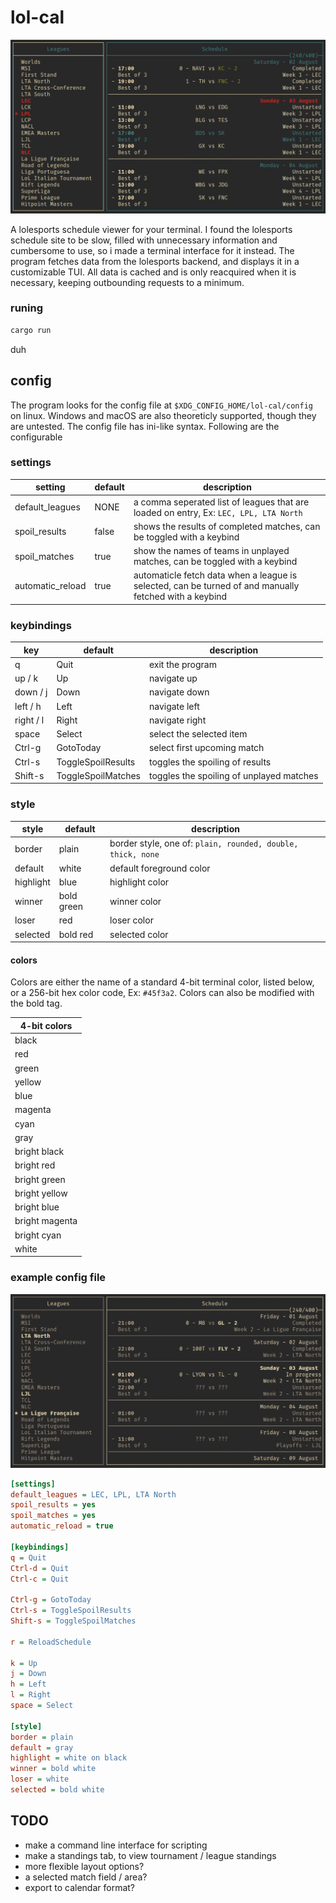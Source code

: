 # lol-cal

![Screenshot](data/showcase-col.png)

A lolesports schedule viewer for your terminal.
I found the lolesports schedule site to be slow, filled with unnecessary information 
and cumbersome to use, so i made a terminal interface for it instead.
The program fetches data from the lolesports backend, and displays it in a customizable TUI.
All data is cached and is only reacquired when it is necessary, keeping outbounding requests to a minimum.

### runing
```sh
cargo run
```
duh

## config
The program looks for the config file at ```$XDG_CONFIG_HOME/lol-cal/config``` on linux.
Windows and macOS are also theoreticly supported, though they are untested.
The config file has ini-like syntax. Following are the configurable 

### settings
| setting          | default | description                                                                                            |
|------------------|---------|--------------------------------------------------------------------------------------------------------|
| default_leagues  | NONE    | a comma seperated list of leagues that are loaded on entry, Ex: ```LEC, LPL, LTA North```              |
| spoil_results    | false   | shows the results of completed matches, can be toggled with a keybind                                  |
| spoil_matches    | true    | show the names of teams in unplayed matches, can be toggled with a keybind                             |
| automatic_reload | true    | automaticle fetch data when a league is selected, can be turned of and manually fetched with a keybind |

### keybindings
| key       | default            | description                              |
|-----------|--------------------|------------------------------------------|
| q         | Quit               | exit the program                         |
| up / k    | Up                 | navigate up                              |
| down / j  | Down               | navigate down                            |
| left / h  | Left               | navigate left                            |
| right / l | Right              | navigate right                           |
| space     | Select             | select the selected item                 |
| Ctrl-g    | GotoToday          | select first upcoming match              |
| Ctrl-s    | ToggleSpoilResults | toggles the spoiling of results          |
| Shift-s   | ToggleSpoilMatches | toggles the spoiling of unplayed matches |

### style
| style     | default    | description                                                     |
|-----------|------------|-----------------------------------------------------------------|
| border    | plain      | border style, one of: ```plain, rounded, double, thick, none``` |
| default   | white      | default foreground color                                        |
| highlight | blue       | highlight color                                                 |
| winner    | bold green | winner color                                                    |
| loser     | red        | loser color                                                     |
| selected  | bold red   | selected color                                                  |

#### colors
Colors are either the name of a standard 4-bit terminal color, listed below, or a 256-bit hex color code, Ex: ```#45f3a2```.
Colors can also be modified with the bold tag.

| 4-bit colors        |
|---------------------|
| black               |
| red                 |
| green               |
| yellow              |
| blue                |
| magenta             |
| cyan                |
| gray                |
| bright black        |
| bright red          |
| bright green        |
| bright yellow       |
| bright blue         |
| bright magenta      |
| bright cyan         |
| white               |

### example config file

![Example config](data/showcase-bw.png)

```ini
[settings]
default_leagues = LEC, LPL, LTA North
spoil_results = yes
spoil_matches = yes
automatic_reload = true

[keybindings]
q = Quit
Ctrl-d = Quit
Ctrl-c = Quit

Ctrl-g = GotoToday
Ctrl-s = ToggleSpoilResults
Shift-s = ToggleSpoilMatches

r = ReloadSchedule

k = Up
j = Down
h = Left
l = Right
space = Select

[style]
border = plain
default = gray
highlight = white on black
winner = bold white
loser = white
selected = bold white
```

## TODO
- make a command line interface for scripting
- make a standings tab, to view tournament / league standings
- more flexible layout options?
- a selected match field / area?
- export to calendar format?
